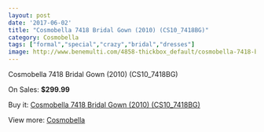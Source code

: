 ```yaml
---
layout: post
date: '2017-06-02'
title: "Cosmobella 7418 Bridal Gown (2010) (CS10_7418BG)"
category: Cosmobella
tags: ["formal","special","crazy","bridal","dresses"]
image: http://www.benemulti.com/4858-thickbox_default/cosmobella-7418-bridal-gown-2010-cs107418bg.jpg
---
```

Cosmobella 7418 Bridal Gown (2010) (CS10_7418BG)

On Sales: **$299.99**
<a href="https://www.benemulti.com/en/cosmobella/1815-cosmobella-7418-bridal-gown-2010-cs107418bg.html"><amp-img layout="responsive" width="600" height="600" src="//www.benemulti.com/4858-thickbox_default/cosmobella-7418-bridal-gown-2010-cs107418bg.jpg" alt="Cosmobella 7418 Bridal Gown (2010) (CS10_7418BG) 0" /></a>
<a href="https://www.benemulti.com/en/cosmobella/1815-cosmobella-7418-bridal-gown-2010-cs107418bg.html"><amp-img layout="responsive" width="600" height="600" src="//www.benemulti.com/4860-thickbox_default/cosmobella-7418-bridal-gown-2010-cs107418bg.jpg" alt="Cosmobella 7418 Bridal Gown (2010) (CS10_7418BG) 1" /></a>
<a href="https://www.benemulti.com/en/cosmobella/1815-cosmobella-7418-bridal-gown-2010-cs107418bg.html"><amp-img layout="responsive" width="600" height="600" src="//www.benemulti.com/4859-thickbox_default/cosmobella-7418-bridal-gown-2010-cs107418bg.jpg" alt="Cosmobella 7418 Bridal Gown (2010) (CS10_7418BG) 2" /></a>

Buy it: [Cosmobella 7418 Bridal Gown (2010) (CS10_7418BG)](https://www.benemulti.com/en/cosmobella/1815-cosmobella-7418-bridal-gown-2010-cs107418bg.html "Cosmobella 7418 Bridal Gown (2010) (CS10_7418BG)")

View more: [Cosmobella](https://www.benemulti.com/en/20-cosmobella "Cosmobella")